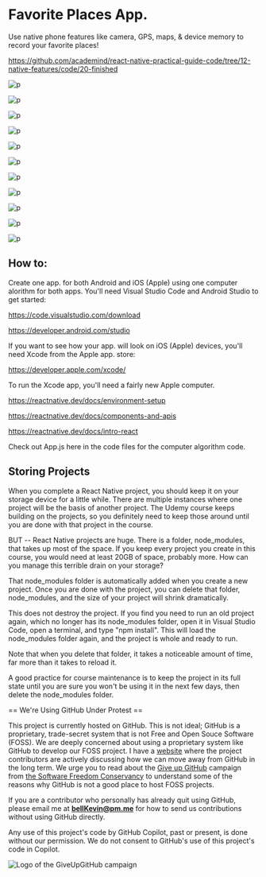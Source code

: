 # Favorite Places App.

Use native phone features like camera, GPS, maps, & device memory to record your favorite places!

https://github.com/academind/react-native-practical-guide-code/tree/12-native-features/code/20-finished

![p](https://github.com/bell-kevin/favoritePlacesApp/blob/main/screenshots/1.PNG)

![p](https://github.com/bell-kevin/favoritePlacesApp/blob/main/screenshots/2.PNG)

![p](https://github.com/bell-kevin/favoritePlacesApp/blob/main/screenshots/3.PNG)

![p](https://github.com/bell-kevin/favoritePlacesApp/blob/main/screenshots/4.PNG)

![p](https://github.com/bell-kevin/favoritePlacesApp/blob/main/screenshots/5.PNG)

![p](https://github.com/bell-kevin/favoritePlacesApp/blob/main/screenshots/6.PNG)

![p](https://github.com/bell-kevin/favoritePlacesApp/blob/main/screenshots/7.PNG)

![p](https://github.com/bell-kevin/favoritePlacesApp/blob/main/screenshots/8.PNG)

![p](https://github.com/bell-kevin/favoritePlacesApp/blob/main/screenshots/9.PNG)

![p](https://github.com/bell-kevin/favoritePlacesApp/blob/main/screenshots/10.PNG)

![p](https://github.com/bell-kevin/favoritePlacesApp/blob/main/screenshots/11.PNG)

## How to:

Create one app. for both Android and iOS (Apple) using one computer alorithm for both apps. You'll need Visual Studio Code and Android Studio to get started:

https://code.visualstudio.com/download

https://developer.android.com/studio

If you want to see how your app. will look on iOS (Apple) devices, you'll need Xcode from the Apple app. store:

https://developer.apple.com/xcode/

To run the Xcode app, you'll need a fairly new Apple computer.

https://reactnative.dev/docs/environment-setup

https://reactnative.dev/docs/components-and-apis

https://reactnative.dev/docs/intro-react

Check out App.js here in the code files for the computer algorithm code.

## Storing Projects

When you complete a React Native project, you should keep it on your storage device for a little while. There are multiple instances where one project will be the basis of another project. The Udemy course keeps building on the projects, so you definitely need to keep those around until you are done with that project in the course.

BUT -- React Native projects are huge. There is a folder, node_modules, that takes up most of the space. If you keep every project you create in this course, you would need at least 20GB of space, probably more. How can you manage this terrible drain on your storage?

That node_modules folder is automatically added when you create a new project. Once you are done with the project, you can delete that folder, node_modules, and the size of your project will shrink dramatically.

This does not destroy the project. If you find you need to run an old project again, which no longer has its node_modules folder, open it in Visual Studio Code, open a terminal, and type "npm install". This will load the node_modules folder again, and the project is whole and ready to run.

Note that when you delete that folder, it takes a noticeable amount of time, far more than it takes to reload it.

A good practice for course maintenance is to keep the project in its full state until you are sure you won't be using it in the next few days, then delete the node_modules folder.

== We're Using GitHub Under Protest ==

This project is currently hosted on GitHub.  This is not ideal; GitHub is a
proprietary, trade-secret system that is not Free and Open Souce Software
(FOSS).  We are deeply concerned about using a proprietary system like GitHub
to develop our FOSS project. I have a [website](https://bellKevin.me) where the
project contributors are actively discussing how we can move away from GitHub
in the long term.  We urge you to read about the [Give up GitHub](https://GiveUpGitHub.org) campaign 
from [the Software Freedom Conservancy](https://sfconservancy.org) to understand some of the reasons why GitHub is not 
a good place to host FOSS projects.

If you are a contributor who personally has already quit using GitHub, please
email me at **bellKevin@pm.me** for how to send us contributions without
using GitHub directly.

Any use of this project's code by GitHub Copilot, past or present, is done
without our permission.  We do not consent to GitHub's use of this project's
code in Copilot.

![Logo of the GiveUpGitHub campaign](https://sfconservancy.org/img/GiveUpGitHub.png)
